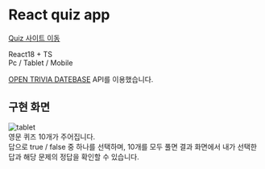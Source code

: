 # React quiz app

[Quiz 사이트 이동](https://jyeon-quiz.netlify.app/)

React18 + TS  
Pc / Tablet / Mobile  

[OPEN TRIVIA DATEBASE](https://opentdb.com/) API를 이용했습니다.

## 구현 화면
![tablet](https://github.com/user-attachments/assets/ded1af1e-9269-4d7a-a026-679cf8e3921f)<br />
영문 퀴즈 10개가 주어집니다.<br />
답으로 true / false 중 하나를 선택하며, 10개를 모두 풀면 결과 화면에서 내가 선택한 답과 해당 문제의 정답을 확인할 수 있습니다.

